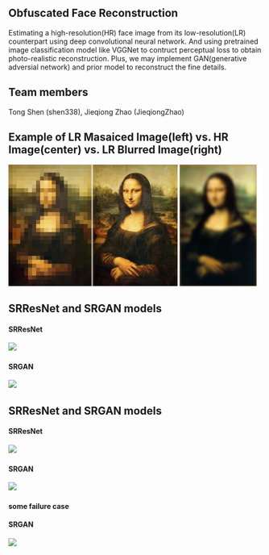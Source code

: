 ## Obfuscated Face Reconstruction
Estimating a high-resolution(HR) face image from its low-resolution(LR) counterpart using deep convolutional neural network. And using pretrained image classification model like VGGNet to contruct perceptual loss to obtain photo-realistic reconstruction. Plus, we may implement GAN(generative adversial network) and prior model to reconstruct the fine details.  

## Team members
Tong Shen (shen338), Jieqiong Zhao (JieqiongZhao)

## Example of LR Masaiced Image(left) vs. HR Image(center) vs. LR Blurred Image(right)

 ![](https://raw.githubusercontent.com/shen338/DL/master/lowresimage-example.jpg)
 
## SRResNet and SRGAN models
#### SRResNet
![](https://raw.githubusercontent.com/shen338/Obfuscated-Face-Reconstruction/master/SRResNet_model.PNG)
#### SRGAN
![](https://raw.githubusercontent.com/shen338/Obfuscated-Face-Reconstruction/master/GAN_model.PNG)

## SRResNet and SRGAN models
#### SRResNet 
![](https://raw.githubusercontent.com/shen338/Obfuscated-Face-Reconstruction/master/result/SRResNet_result.PNG)
#### SRGAN
![](https://raw.githubusercontent.com/shen338/Obfuscated-Face-Reconstruction/master/result/GAN_model.PNG)
#### some failure case
#### SRGAN
![](https://raw.githubusercontent.com/shen338/Obfuscated-Face-Reconstruction/master/result/failure_case.PNG)
